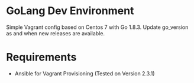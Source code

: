 # GoLang Dev Environment

Simple Vagrant config based on Centos 7 with Go 1.8.3.
Update go_version as and when new releases are available.

# Requirements
- Ansible for Vagrant Provisioning (Tested on Version 2.3.1)



